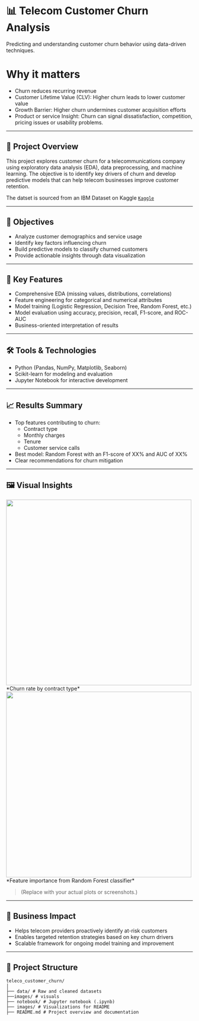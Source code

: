 # 📊 Telecom Customer Churn Analysis

Predicting and understanding customer churn behavior using data-driven techniques.

# Why it matters

* Churn reduces recurring revenue
* Customer Lifetime Value (CLV): Higher churn leads to lower customer value
* Growth Barrier: Higher churn undermines customer acquisition efforts
* Product or service Insight: Churn can signal dissatisfaction, competition, pricing issues or usability problems.
---

## 📁 Project Overview

This project explores customer churn for a telecommunications company using exploratory data analysis (EDA), data preprocessing, and machine learning. The objective is to identify key drivers of churn and develop predictive models that can help telecom businesses improve customer retention.

The datset is sourced from an IBM Dataset on Kaggle [`Kaggle`](https://www.kaggle.com/datasets/blastchar/telco-customer-churn)

---

## 🚀 Objectives

- Analyze customer demographics and service usage
- Identify key factors influencing churn
- Build predictive models to classify churned customers
- Provide actionable insights through data visualization

---

## 🧠 Key Features

- Comprehensive EDA (missing values, distributions, correlations)
- Feature engineering for categorical and numerical attributes
- Model training (Logistic Regression, Decision Tree, Random Forest, etc.)
- Model evaluation using accuracy, precision, recall, F1-score, and ROC-AUC
- Business-oriented interpretation of results

---

## 🛠️ Tools & Technologies

- Python (Pandas, NumPy, Matplotlib, Seaborn)
- Scikit-learn for modeling and evaluation
- Jupyter Notebook for interactive development

---

## 📈 Results Summary

- Top features contributing to churn:
  - Contract type
  - Monthly charges
  - Tenure
  - Customer service calls
- Best model: Random Forest with an F1-score of XX% and AUC of XX%
- Clear recommendations for churn mitigation

---

## 🖼️ Visual Insights

<img src="images/sample_visual1.png" width="500"/>  
*Churn rate by contract type*

<img src="images/sample_visual2.png" width="500"/>  
*Feature importance from Random Forest classifier*

> (Replace with your actual plots or screenshots.)

---

## 💼 Business Impact

- Helps telecom providers proactively identify at-risk customers
- Enables targeted retention strategies based on key churn drivers
- Scalable framework for ongoing model training and improvement

---

## 📂 Project Structure
```
teleco_customer_churn/
│
├── data/ # Raw and cleaned datasets
├──images/ # visuals
├── notebook/ # Jupyter notebook (.ipynb)
├── images/ # Visualizations for README
├── README.md # Project overview and documentation
```


